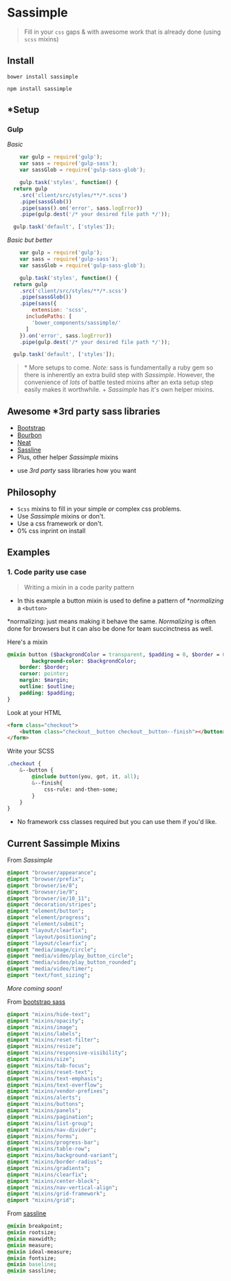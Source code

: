 # Sassimple

> Fill in your `css` gaps & with awesome work that is already done (using `scss` mixins)

## Install

`bower install sassimple`

`npm install sassimple`

## *Setup

### Gulp

*Basic*

```javascript
	var gulp = require('gulp');
	var sass = require('gulp-sass');
	var sassGlob = require('gulp-sass-glob');

	gulp.task('styles', function() {
  return gulp
    .src('client/src/styles/**/*.scss')
    .pipe(sassGlob())
    .pipe(sass().on('error', sass.logError))
    .pipe(gulp.dest('/* your desired file path */'));

  gulp.task('default', ['styles']);

```

*Basic but better*

```javascript
	var gulp = require('gulp');
	var sass = require('gulp-sass');
	var sassGlob = require('gulp-sass-glob');

	gulp.task('styles', function() {
  return gulp
    .src('client/src/styles/**/*.scss')
    .pipe(sassGlob())
    .pipe(sass({
    	extension: 'scss',
      includePaths: [
        'bower_components/sassimple/'
      ]
    }).on('error', sass.logError))
    .pipe(gulp.dest('/* your desired file path */'));

  gulp.task('default', ['styles']);

```
> \* More setups to come. *Note:* sass is fundamentally a ruby gem so there is inherently an extra build step with *Sassimple*. However, the convenience of _lots_ of battle tested mixins after an exta setup step easily makes it worthwhile. + *Sassimple* has it's own helper mixins.

## Awesome *3rd party sass libraries

- [Bootstrap](http://getbootstrap.com/)
- [Bourbon](http://bourbon.io/)
- [Neat](http://neat.bourbon.io/)
- [Sassline](https://sassline.com/)
- Plus, other helper _Sassimple_ mixins

* use _3rd party_ sass libraries how you want

## Philosophy

- `Scss` mixins to fill in your simple _or_ complex css problems.
- Use _Sassimple_ mixins or don't.
- Use a css framework or don't.
- 0% css inprint on install

## Examples

### 1. Code parity use case

> Writing a mixin in a code parity pattern
- In this example a button mixin is used to define a pattern of *_normalizing_ a `<button>`

*normalizing: just means making it behave the same. _Normalizing_ is often done for browsers but it can also be done for team succinctness as well.  

Here's a mixin
```sass
@mixin button ($backgrondColor = transparent, $padding = 0, $border = 0, $margin = 0, $outline: 0, $padding = 0) {
		background-color: $backgrondColor;
    border: $border;
    cursor: pointer;
    margin: $margin;
    outline: $outline;
    padding: $padding;
}

```

Look at your HTML
```html
<form class="checkout">
    <button class="checkout__button checkout__button--finish"></button>
</form>
```

Write your SCSS
```sass
.checkout {
	&--button {
		@include button(you, got, it, all);
		&--finish{
			css-rule: and-then-some;
		}
	}
}
```
- No framework css classes required but you can use them if you'd like.

## Current Sassimple Mixins

From *Sassimple*

```sass
@import "browser/appearance";
@import "browser/prefix";
@import "browser/ie/8";
@import "browser/ie/9";
@import "browser/ie/10_11";
@import "decoration/stripes";
@import "element/button";
@import "element/progress";
@import "element/submit";
@import "layout/clearfix";
@import "layout/positioning";
@import "layout/clearfix";
@import "media/image/circle";
@import "media/video/play_button_circle";
@import "media/video/play_button_rounded";
@import "media/video/timer";
@import "text/font_sizing";

```
*More coming soon!*

From [bootstrap sass](https://github.com/twbs/bootstrap-sass)

```sass
@import "mixins/hide-text";
@import "mixins/opacity";
@import "mixins/image";
@import "mixins/labels";
@import "mixins/reset-filter";
@import "mixins/resize";
@import "mixins/responsive-visibility";
@import "mixins/size";
@import "mixins/tab-focus";
@import "mixins/reset-text";
@import "mixins/text-emphasis";
@import "mixins/text-overflow";
@import "mixins/vendor-prefixes";
@import "mixins/alerts";
@import "mixins/buttons";
@import "mixins/panels";
@import "mixins/pagination";
@import "mixins/list-group";
@import "mixins/nav-divider";
@import "mixins/forms";
@import "mixins/progress-bar";
@import "mixins/table-row";
@import "mixins/background-variant";
@import "mixins/border-radius";
@import "mixins/gradients";
@import "mixins/clearfix";
@import "mixins/center-block";
@import "mixins/nav-vertical-align";
@import "mixins/grid-framework";
@import "mixins/grid";

```

From [sassline](https://sassline.com/)

```sass
@mixin breakpoint;
@mixin rootsize;
@mixin maxwidth;
@mixin measure;
@mixin ideal-measure;
@mixin fontsize;
@mixin baseline;
@mixin sassline;

```
